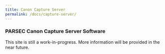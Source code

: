 ```yaml
---
title: Canon Capture Server
permalink: /docs/capture-server/
---
```

### PARSEC Canon Capture Server Software
This site is still a work-in-progress. More information will be provided in the near future.
